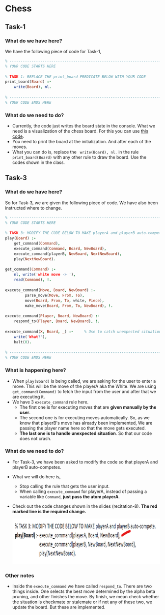 # Chess

## Task-1
### What do we have here?
We have the following piece of code for Task-1,
```prolog
% ------------------------------------------------------------------------------
% YOUR CODE STARTS HERE

% TASK 1: REPLACE THE print_board PREDICATE BELOW WITH YOUR CODE
print_board(Board) :-
    write(Board), nl.

% ------------------------------------------------------------------------------
% YOUR CODE ENDS HERE
```

### What do we need to do? 
- Currently, the code just writes the board state in the console. What we need is a visualization of the chess board. For this you can use [this code](./chess_task_1.pl).
- You need to print the board at the initialization. And after each of the moves. 
- What you can do is, replace the ` write(Board), nl.` in the rule `print_board(Board)` with any other rule to draw the board. Use the codes shown in the class.


## Task-3

### What do we have here?
So for Task-3, we are given the following piece of code. We have also been instructed where to change.

```prolog
% ------------------------------------------------------------------------------
% YOUR CODE STARTS HERE

% TASK 3: MODIFY THE CODE BELOW TO MAKE playerA and playerB auto-compete.
play(Board) :-
    get_command(Command),
    execute_command(Command, Board, NewBoard),
    execute_command(playerB, NewBoard, NextNewBoard),
    play(NextNewBoard).

get_command(Command) :-
    nl, write('white move -> '),
    read(Command), !.

execute_command(Move, Board, NewBoard) :-
         parse_move(Move, From, To),
         move(Board, From, To, white, Piece),
         make_move(Board, From, To, NewBoard), !.

execute_command(Player, Board, NewBoard) :-
    respond_to(Player, Board, NewBoard), !.

execute_command(X, Board, _) :-     % Use to catch unexpected situations
    write('What?'),
    halt(0).

% ------------------------------------------------------------------------------
% YOUR CODE ENDS HERE
```

### What is happening here?
- When `play(Board)` is being called, we are asking for the user to enter a move. This will be the move of the playerA aka the White. We are using `get_command(Command)` to fetch the input from the user and after that we are executing it.
- We have 3 `execute_command` rule here. 
  - The first one is for executing moves that are **given manually by the user**. 
  - The second one is for executing moves automatically. So, as we know that playerB's move has already been implemented, We are passing the player name here so that the move gets executed.
  - **The last one is to handle unexpected situation**. So that our code does not crash.

### What do we need to do? 
- For Task-3, we have been asked to modify the code so that playerA and playerB auto-competes.
- What we will do here is,
  - Stop calling the rule that gets the user input. 
  - When calling `execute_command` for playerA, instead of passing a variable like `Command`, **just pass the atom playerA**.
- Check out the code changes shown in the slides (recitation-8). **The red marked line is the required change.**

  <img src="./assets/chess-task-3-0.png" alt="" height="150" width="750"/>

### Other notes
- Inside the `execute_command` we have called `respond_to`. There are two things inside. One selects the best move determined by the alpha beta pruning, and other finishes the move. By finish, we mean check whether the situation is checkmate or stalemate or if not any of these two, we update the board. But these are implemented.